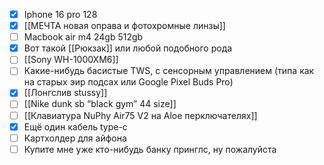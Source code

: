 - [x] Iphone 16 pro 128
- [x] [[МЕЧТА новая оправа и фотохромные линзы]]
- [ ] Macbook air m4 24gb 512gb
- [x] Вот такой [[Рюкзак]] или любой подобного рода
- [ ] [[Sony WH-1000XM6]]
- [ ] Какие-нибудь басистые TWS, с сенсорным управлением (типа как на старых эир подсах или Google Pixel Buds Pro)
- [x] [[Лонгслив stussy]]
- [ ] [[Nike dunk sb “black gym” 44 size]]
- [ ] [[Клавиатура NuPhy Air75 V2 на Aloe перключателях]]
- [x] Ещё один кабель type-c
- [ ] Картхолдер для айфона
- [ ] Купите мне уже кто-нибудь банку принглс, ну пожалуйста